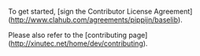 To get started, [sign the Contributor License Agreement]
(http://www.clahub.com/agreements/pippijn/baselib).

Please also refer to the [contributing page]
(http://xinutec.net/home/dev/contributing).
